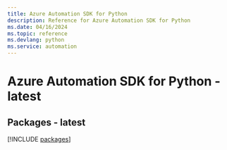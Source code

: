 ```yaml
---
title: Azure Automation SDK for Python
description: Reference for Azure Automation SDK for Python
ms.date: 04/16/2024
ms.topic: reference
ms.devlang: python
ms.service: automation
---
```

# Azure Automation SDK for Python - latest
## Packages - latest
[!INCLUDE [packages](automation-index.md)]